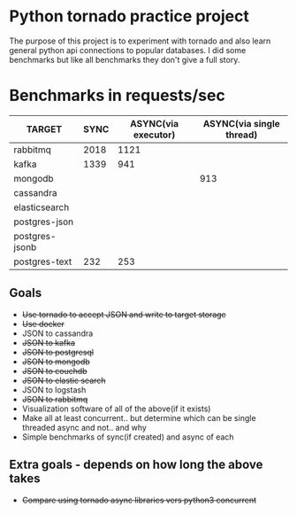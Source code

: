 # Python tornado practice project

The purpose of this project is to experiment with tornado
and also learn general python api connections to popular databases.
I did some benchmarks but like all benchmarks they don't give a full story.

# Benchmarks in requests/sec

| TARGET | SYNC  | ASYNC(via executor)  | ASYNC(via single thread)
|---|---|---|---|
| rabbitmq  | 2018  | 1121  | |
| kafka  | 1339  | 941  | |
| mongodb  |   |   |913 |
| cassandra  |   |   | |
| elasticsearch  |   |   | |
| postgres-json | | | |
| postgres-jsonb | | | |
| postgres-text | 232 | 253 | |

## Goals
* ~~Use tornado to accept JSON and write to target storage~~
* ~~Use docker~~
* JSON to cassandra
* ~~JSON to kafka~~
* ~~JSON to postgresql~~
* ~~JSON to mongodb~~
* ~~JSON to couchdb~~
* ~~JSON to elastic search~~
* JSON to logstash
* ~~JSON to rabbitmq~~
* Visualization software of all of the above(if it exists)
* Make all at least concurrent.. but determine which can be single threaded async and not.. and why
* Simple benchmarks of sync(if created) and async of each


## Extra goals - depends on how long the above takes
* ~~Compare using tornado async libraries vers python3 concurrent~~





